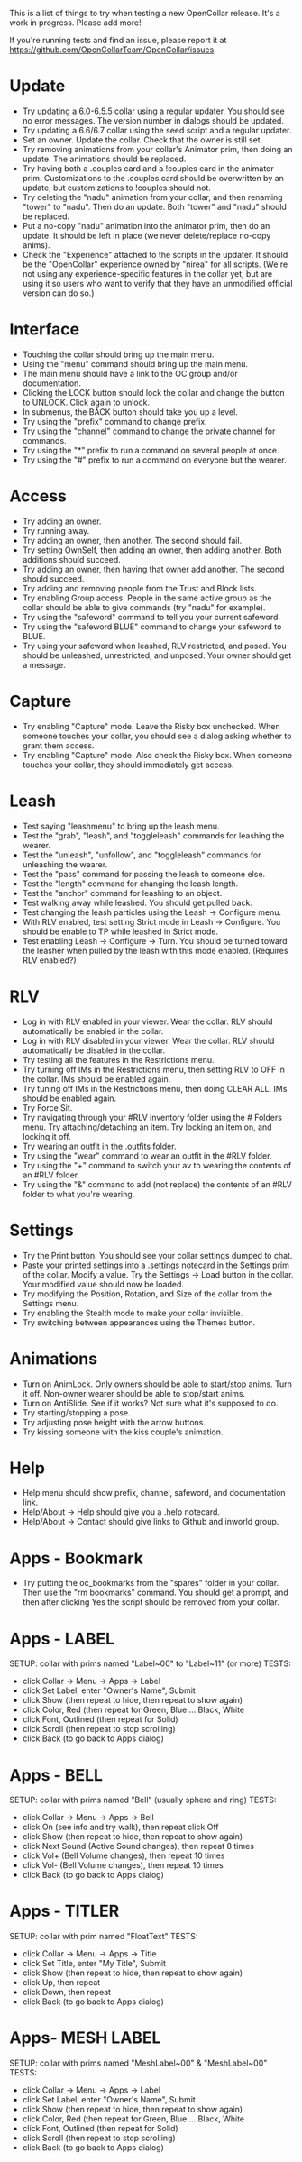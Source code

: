 This is a list of things to try when testing a new OpenCollar release.  It's a work in progress.  Please add more!

If you're running tests and find an issue, please report it at https://github.com/OpenCollarTeam/OpenCollar/issues.

# Update

- Try updating a 6.0-6.5.5 collar using a regular updater.  You should see no error messages.  The version number in dialogs should be updated.
- Try updating a 6.6/6.7 collar using the seed script and a regular updater.
- Set an owner.  Update the collar.  Check that the owner is still set.
- Try removing animations from your collar's Animator prim, then doing an update.  The animations should be replaced.
- Try having both a .couples card and a !couples card in the animator prim.  Customizations to the .couples card should be overwritten by an update, but customizations to !couples should not.
- Try deleting the "nadu" animation from your collar, and then renaming "tower" to "nadu".  Then do an update.  Both "tower" and "nadu" should be replaced.
- Put a no-copy "nadu" animation into the animator prim, then do an update.  It should be left in place (we never delete/replace no-copy anims).
- Check the "Experience" attached to the scripts in the updater.  It should be the "OpenCollar" experience owned by "nirea" for all scripts.  (We're not using any experience-specific features in the collar yet, but are using it so users who want to verify that they have an unmodified official version can do so.)

# Interface

- Touching the collar should bring up the main menu.
- Using the "menu" command should bring up the main menu.
- The main menu should have a link to the OC group and/or documentation.
- Clicking the LOCK button should lock the collar and change the button to UNLOCK.  Click again to unlock.
- In submenus, the BACK button should take you up a level.
- Try using the "prefix" command to change prefix.
- Try using the "channel" command to change the private channel for commands.
- Try using the "*" prefix to run a command on several people at once.
- Try using the "#" prefix to run a command on everyone but the wearer.

# Access

- Try adding an owner.
- Try running away.
- Try adding an owner, then another.  The second should fail.
- Try setting OwnSelf, then adding an owner, then adding another.  Both additions should succeed.
- Try adding an owner, then having that owner add another.  The second should succeed.
- Try adding and removing people from the Trust and Block lists.
- Try enabling Group access.  People in the same active group as the collar should be able to give commands (try "nadu" for example).
- Try using the "safeword" command to tell you your current safeword.
- Try using the "safeword BLUE" command to change your safeword to BLUE.
- Try using your safeword when leashed, RLV restricted, and posed.  You should be unleashed, unrestricted, and unposed.  Your owner should get a message.

# Capture
- Try enabling "Capture" mode.  Leave the Risky box unchecked.  When someone touches your collar, you should see a dialog asking whether to grant them access.
- Try enabling "Capture" mode.  Also check the Risky box.  When someone touches your collar, they should immediately get access.

# Leash
- Test saying "leashmenu" to bring up the leash menu.
- Test the "grab", "leash", and "toggleleash" commands for leashing the wearer.
- Test the "unleash", "unfollow", and "toggleleash" commands for unleashing the wearer.
- Test the "pass" command for passing the leash to someone else.
- Test the "length" command for changing the leash length.
- Test the "anchor" command for leashing to an object.
- Test walking away while leashed.  You should get pulled back.
- Test changing the leash particles using the Leash -> Configure menu.
- With RLV enabled, test setting Strict mode in Leash -> Configure.  You should be enable to TP while leashed in Strict mode.
- Test enabling Leash -> Configure -> Turn.  You should be turned toward the leasher when pulled by the leash with this mode enabled.  (Requires RLV enabled?)

# RLV
- Log in with RLV enabled in your viewer.  Wear the collar.  RLV should automatically be enabled in the collar.
- Log in with RLV disabled in your viewer.  Wear the collar.  RLV should automatically be disabled in the collar.
- Try testing all the features in the Restrictions menu.
- Try turning off IMs in the Restrictions menu, then setting RLV to OFF in the collar.  IMs should be enabled again.
- Try tuning off IMs in the Restrictions menu, then doing CLEAR ALL.  IMs should be enabled again.
- Try Force Sit.
- Try navigating through your #RLV inventory folder using the # Folders menu.  Try attaching/detaching an item.  Try locking an item on, and locking it off.
- Try wearing an outfit in the .outfits folder.
- Try using the "wear" command to wear an outfit in the #RLV folder.
- Try using the "+" command to switch your av to wearing the contents of an #RLV folder.
- Try using the "&" command to add (not replace) the contents of an #RLV folder to what you're wearing.

# Settings
- Try the Print button.  You should see your collar settings dumped to chat.
- Paste your printed settings into a .settings notecard in the Settings prim of the collar.  Modify a value.  Try the Settings -> Load button in the collar.  Your modified value should now be loaded.
- Try modifying the Position, Rotation, and Size of the collar from the Settings menu.
- Try enabling the Stealth mode to make your collar invisible.
- Try switching between appearances using the Themes button.

# Animations
- Turn on AnimLock.  Only owners should be able to start/stop anims.  Turn it off.  Non-owner wearer should be able to stop/start anims.
- Turn on AntiSlide.  See if it works?  Not sure what it's supposed to do.
- Try starting/stopping a pose.
- Try adjusting pose height with the arrow buttons.
- Try kissing someone with the kiss couple's animation.

# Help
- Help menu should show prefix, channel, safeword, and documentation link.
- Help/About -> Help should give you a .help notecard.
- Help/About -> Contact should give links to Github and inworld group.

# Apps - Bookmark
- Try putting the oc_bookmarks from the "spares" folder in your collar.  Then use the "rm bookmarks" command.  You should get a prompt, and then after clicking Yes the script should be removed from your collar.

# Apps - LABEL
SETUP: collar with prims named "Label\~00" to "Label\~11" (or more)
TESTS:
- click Collar -> Menu -> Apps -> Label
- click Set Label, enter "Owner's Name", Submit
- click Show (then repeat to hide, then repeat to show again)
- click Color, Red (then repeat for Green, Blue ... Black, White
- click Font, Outlined (then repeat for Solid)
- click Scroll (then repeat to stop scrolling)
- click Back (to go back to Apps dialog)

# Apps - BELL
SETUP: collar with prims named "Bell" (usually sphere and ring)
TESTS:
- click Collar -> Menu -> Apps -> Bell
- click On (see info and try walk), then repeat click Off
- click Show (then repeat to hide, then repeat to show again)
- click Next Sound (Active Sound changes), then repeat 8 times
- click Vol+ (Bell Volume changes), then repeat 10 times
- click Vol- (Bell Volume changes), then repeat 10 times
- click Back (to go back to Apps dialog)

# Apps - TITLER
SETUP: collar with prim named "FloatText"
TESTS:
- click Collar -> Menu -> Apps -> Title
- click Set Title, enter "My Title", Submit
- click Show (then repeat to hide, then repeat to show again)
- click Up, then repeat
- click Down, then repeat
- click Back (to go back to Apps dialog)

# Apps- MESH LABEL
SETUP: collar with prims named "MeshLabel\~00" & "MeshLabel\~00"
TESTS:
- click Collar -> Menu -> Apps -> Label
- click Set Label, enter "Owner's Name", Submit
- click Show (then repeat to hide, then repeat to show again)
- click Color, Red (then repeat for Green, Blue ... Black, White
- click Font, Outlined (then repeat for Solid)
- click Scroll (then repeat to stop scrolling)
- click Back (to go back to Apps dialog)

